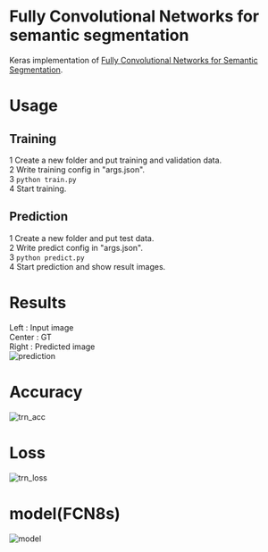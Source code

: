 # Fully Convolutional Networks for semantic segmentation

Keras implementation of 
[Fully Convolutional Networks for Semantic Segmentation](https://arxiv.org/abs/1411.4038).

# Usage
## Training
1 Create a new folder and put training and validation data.  
2 Write training config in "args.json".  
3 `python train.py`  
4 Start training.

## Prediction
1 Create a new folder and put test data.  
2 Write predict config in "args.json".  
3 `python predict.py`  
4 Start prediction and show result images.


# Results
Left : Input image  
Center : GT  
Right : Predicted image  
![prediction](https://user-images.githubusercontent.com/35373553/50434073-4521f400-091f-11e9-885b-4fe26e994fc9.png)

# Accuracy
![trn_acc](https://user-images.githubusercontent.com/35373553/50434096-5f5bd200-091f-11e9-9e1c-7f9530e10a88.png)

# Loss
![trn_loss](https://user-images.githubusercontent.com/35373553/50434098-608cff00-091f-11e9-99aa-0720d720c9bb.png)

# model(FCN8s)
![model](https://user-images.githubusercontent.com/35373553/50434663-7ac7dc80-0921-11e9-8ece-64d19476a42a.png)